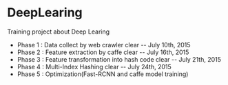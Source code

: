 # DeepLearing

Training project about Deep Learing

* Phase 1  : Data collect by web crawler clear -- July 10th, 2015
* Phase 2  : Feature extraction by caffe clear -- July 16th, 2015
* Phase 3  : Feature transformation into hash code clear -- July 21th, 2015
* Phase 4  : Multi-Index Hashing clear -- July 24th, 2015
* Phase 5  : Optimization(Fast-RCNN and caffe model training)
